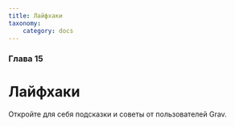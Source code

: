 ```yaml
---
title: Лайфхаки
taxonomy:
    category: docs
---
```


### Глава 15

# Лайфхаки

Откройте для себя подсказки и советы от пользователей Grav.
